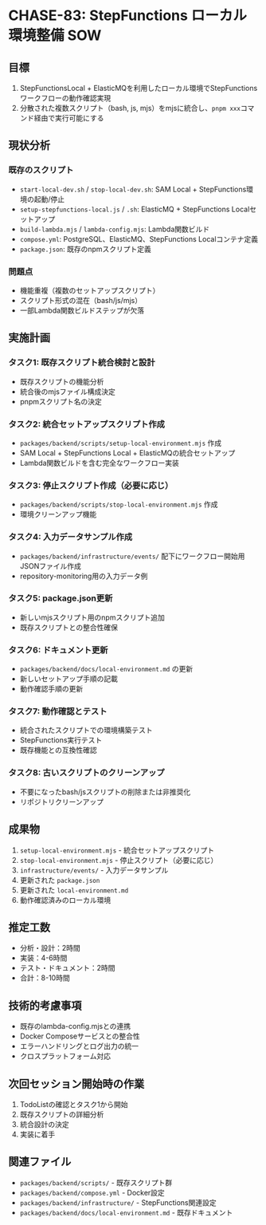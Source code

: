 # CHASE-83: StepFunctions ローカル環境整備 SOW

## 目標
1. StepFunctionsLocal + ElasticMQを利用したローカル環境でStepFunctionsワークフローの動作確認実現
2. 分散された複数スクリプト（bash, js, mjs）をmjsに統合し、`pnpm xxx`コマンド経由で実行可能にする

## 現状分析
### 既存のスクリプト
- `start-local-dev.sh` / `stop-local-dev.sh`: SAM Local + StepFunctions環境の起動/停止
- `setup-stepfunctions-local.js` / `.sh`: ElasticMQ + StepFunctions Localセットアップ
- `build-lambda.mjs` / `lambda-config.mjs`: Lambda関数ビルド
- `compose.yml`: PostgreSQL、ElasticMQ、StepFunctions Localコンテナ定義
- `package.json`: 既存のnpmスクリプト定義

### 問題点
- 機能重複（複数のセットアップスクリプト）
- スクリプト形式の混在（bash/js/mjs）
- 一部Lambda関数ビルドステップが欠落

## 実施計画

### タスク1: 既存スクリプト統合検討と設計
- 既存スクリプトの機能分析
- 統合後のmjsファイル構成決定
- pnpmスクリプト名の決定

### タスク2: 統合セットアップスクリプト作成
- `packages/backend/scripts/setup-local-environment.mjs` 作成
- SAM Local + StepFunctions Local + ElasticMQの統合セットアップ
- Lambda関数ビルドを含む完全なワークフロー実装

### タスク3: 停止スクリプト作成（必要に応じ）
- `packages/backend/scripts/stop-local-environment.mjs` 作成
- 環境クリーンアップ機能

### タスク4: 入力データサンプル作成
- `packages/backend/infrastructure/events/` 配下にワークフロー開始用JSONファイル作成
- repository-monitoring用の入力データ例

### タスク5: package.json更新
- 新しいmjsスクリプト用のnpmスクリプト追加
- 既存スクリプトとの整合性確保

### タスク6: ドキュメント更新
- `packages/backend/docs/local-environment.md` の更新
- 新しいセットアップ手順の記載
- 動作確認手順の更新

### タスク7: 動作確認とテスト
- 統合されたスクリプトでの環境構築テスト
- StepFunctions実行テスト
- 既存機能との互換性確認

### タスク8: 古いスクリプトのクリーンアップ
- 不要になったbash/jsスクリプトの削除または非推奨化
- リポジトリクリーンアップ

## 成果物
1. `setup-local-environment.mjs` - 統合セットアップスクリプト
2. `stop-local-environment.mjs` - 停止スクリプト（必要に応じ）
3. `infrastructure/events/` - 入力データサンプル
4. 更新された `package.json`
5. 更新された `local-environment.md`
6. 動作確認済みのローカル環境

## 推定工数
- 分析・設計：2時間
- 実装：4-6時間
- テスト・ドキュメント：2時間
- 合計：8-10時間

## 技術的考慮事項
- 既存のlambda-config.mjsとの連携
- Docker Composeサービスとの整合性
- エラーハンドリングとログ出力の統一
- クロスプラットフォーム対応

## 次回セッション開始時の作業
1. TodoListの確認とタスク1から開始
2. 既存スクリプトの詳細分析
3. 統合設計の決定
4. 実装に着手

## 関連ファイル
- `packages/backend/scripts/` - 既存スクリプト群
- `packages/backend/compose.yml` - Docker設定
- `packages/backend/infrastructure/` - StepFunctions関連設定
- `packages/backend/docs/local-environment.md` - 既存ドキュメント
